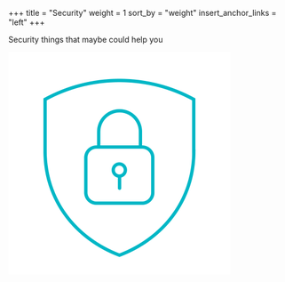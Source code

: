 +++
title = "Security"
weight = 1
sort_by = "weight"
insert_anchor_links = "left"
+++

Security things that maybe could help you

![img](img/security.png)
